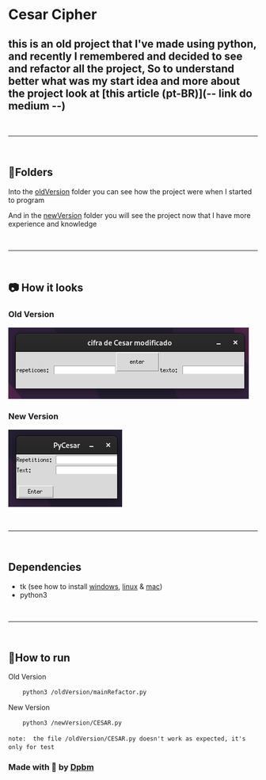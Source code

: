 # Cesar Cipher

## this is an old project that I've made using python, and recently I remembered and decided to see and refactor all the project, So to understand better what was my start idea and more about the project look at [this article (pt-BR)](-- link do medium --)

<br />

---

<br />

## 📁Folders

Into the [oldVersion](/oldVersion/) folder you can see how the project were when I started to program

And in the [newVersion](/newVersion/) folder you will see the project now that I have more experience and knowledge

<br />

---

<br />


## 📷 How it looks

### Old Version

![Display old version](/assets/display%20cesar%20cipher.png)


### New Version
![Display new version](/assets/display%20new%20version.png)

<br />


---

<br />

## Dependencies

- tk (see how to install [windows](https://www.geeksforgeeks.org/how-to-install-tkinter-in-windows/), [linux](https://www.geeksforgeeks.org/how-to-install-tkinter-on-linux/) & [mac](https://www.geeksforgeeks.org/how-to-install-tkinter-on-macos/))
- python3


<br />


---

<br />

## 🏃How to run


Old Version
```bash
    python3 /oldVersion/mainRefactor.py
```

New Version
```bash
    python3 /newVersion/CESAR.py
```

`note:  the file /oldVersion/CESAR.py doesn't work as expected, it's only for test`

### Made with 🥰 by [Dpbm](https://github.com/Dpbm)